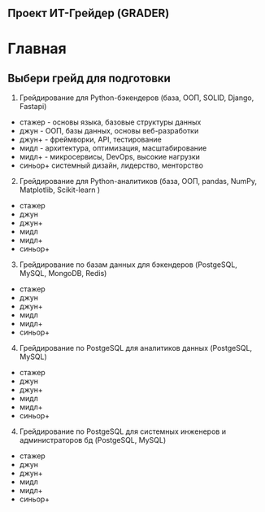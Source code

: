 

## Проект ИТ-Грейдер (GRADER)


# Главная 

## Выбери грейд для подготовки


1. Грейдирование для Python-бэкендеров
(база, ООП, SOLID, Django, Fastapi)
* стажер - основы языка, базовые структуры данных
* джун - ООП, базы данных, основы веб-разработки
* джун+ - фреймворки, API, тестирование
* мидл - архитектура, оптимизация, масштабирование
* мидл+ - микросервисы, DevOps, высокие нагрузки
* синьор+  системный дизайн, лидерство, менторство



2. Грейдирование для Python-аналитиков
(база, ООП, pandas, NumPy, Matplotlib, Scikit-learn	)
* стажер 
* джун 
* джун+ 
* мидл 
* мидл+ 
* синьор+ 

3. Грейдирование по базам данных для бэкендеров 
(PostgeSQL, MySQL, MongoDB, Redis) 

* стажер 
* джун 
* джун+ 
* мидл 
* мидл+ 
* синьор+ 


4. Грейдирование по PostgeSQL для аналитиков данных
(PostgeSQL, MySQL)

* стажер 
* джун 
* джун+ 
* мидл 
* мидл+ 
* синьор+ 


4. Грейдирование по PostgeSQL для системных инженеров и администраторов бд
(PostgeSQL, MySQL)

* стажер 
* джун 
* джун+ 
* мидл 
* мидл+ 
* синьор+ 


